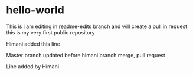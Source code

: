 # hello-world
This is i am editing in readme-edits branch and will create a pull in request
this is my very first public repository

Himani added this line

Master branch updated before himani branch merge, pull request

Line added by Himani
